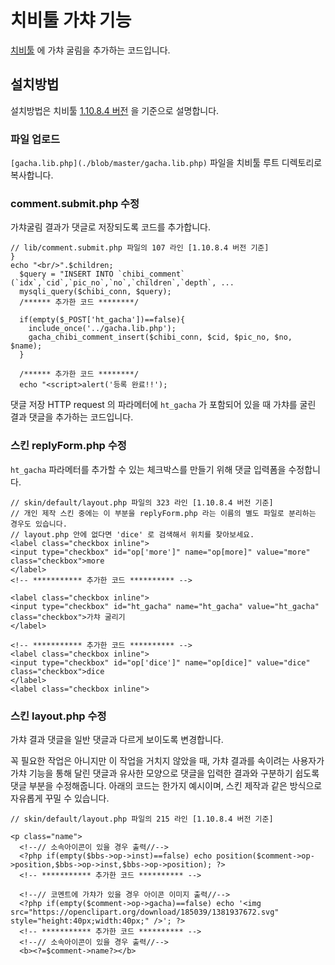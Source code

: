 # 치비툴 가챠 기능


[치비툴](http://canto.btool.kr/info) 에 가챠 굴림을 추가하는 코드입니다.

## 설치방법
설치방법은 치비툴 [1.10.8.4 버전](http://canto.btool.kr/index.php?mid=chibi&category=131&document_srl=41364) 을 기준으로 설명합니다.

### 파일 업로드
`[gacha.lib.php](./blob/master/gacha.lib.php)` 파일을 치비툴 루트 디렉토리로 복사합니다.

### comment.submit.php 수정
가챠굴림 결과가 댓글로 저장되도록 코드를 추가합니다.

```
// lib/comment.submit.php 파일의 107 라인 [1.10.8.4 버전 기준]
}
echo "<br/>".$children;
  $query = "INSERT INTO `chibi_comment` (`idx`,`cid`,`pic_no`,`no`,`children`,`depth`, ...
  mysqli_query($chibi_conn, $query);
  /****** 추가한 코드 ********/
  
  if(empty($_POST['ht_gacha'])==false){
    include_once('../gacha.lib.php');
    gacha_chibi_comment_insert($chibi_conn, $cid, $pic_no, $no, $name);
  }
  
  /****** 추가한 코드 ********/
  echo "<script>alert('등록 완료!!');
```
댓글 저장 HTTP request 의 파라메터에 `ht_gacha` 가 포함되어 있을 때 가챠를 굴린 결과 댓글을 추가하는 코드입니다.

### 스킨 replyForm.php 수정
`ht_gacha` 파라메터를 추가할 수 있는 체크박스를 만들기 위해 댓글 입력폼을 수정합니다.

```
// skin/default/layout.php 파일의 323 라인 [1.10.8.4 버전 기준]
// 개인 제작 스킨 중에는 이 부분을 replyForm.php 라는 이름의 별도 파일로 분리하는 경우도 있습니다.
// layout.php 안에 없다면 'dice' 로 검색해서 위치를 찾아보세요.
<label class="checkbox inline">
<input type="checkbox" id="op['more']" name="op[more]" value="more" class="checkbox">more
</label>
<!-- *********** 추가한 코드 ********** -->

<label class="checkbox inline">
<input type="checkbox" id="ht_gacha" name="ht_gacha" value="ht_gacha" class="checkbox">가챠 굴리기
</label>

<!-- *********** 추가한 코드 ********** -->
<label class="checkbox inline">
<input type="checkbox" id="op['dice']" name="op[dice]" value="dice" class="checkbox">dice
</label>
<label class="checkbox inline">
```

### 스킨 layout.php 수정
가챠 결과 댓글을 일반 댓글과 다르게 보이도록 변경합니다.

꼭 필요한 작업은 아니지만 이 작업을 거치지 않았을 때, 가챠 결과를 속이려는 사용자가 가챠 기능을 통해 달린 댓글과 유사한 모양으로 댓글을 입력한 결과와 구분하기 쉽도록 댓글 부분을 수정해줍니다. 아래의 코드는 한가지 예시이며, 스킨 제작과 같은 방식으로 자유롭게 꾸밀 수 있습니다.

```
// skin/default/layout.php 파일의 215 라인 [1.10.8.4 버전 기준]
 
<p class="name">
  <!--// 소속아이콘이 있을 경우 출력//-->
  <?php if(empty($bbs->op->inst)==false) echo position($comment->op->position,$bbs->op->inst,$bbs->op->position); ?>
  <!-- *********** 추가한 코드 ********** -->

  <!--// 코멘트에 가챠가 있을 경우 아이콘 이미지 출력//-->
  <?php if(empty($comment->op->gacha)==false) echo '<img src="https://openclipart.org/download/185039/1381937672.svg" style="height:40px;width:40px;" />'; ?>
  <!-- *********** 추가한 코드 ********** -->
  <!--// 소속아이콘이 있을 경우 출력//-->
  <b><?=$comment->name?></b>

```
